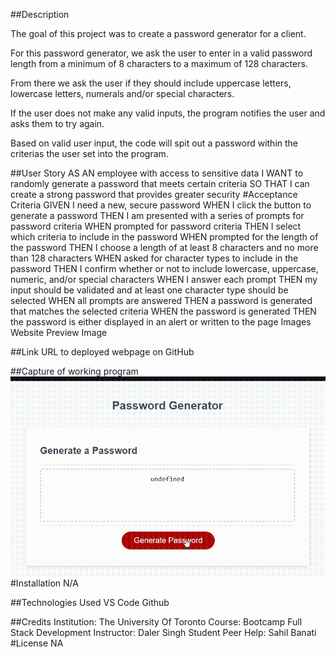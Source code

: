 ##Description

The goal of this project was to create a password generator for a client. 

For this password generator, we ask the user to enter in a valid password length from a minimum of 8 characters to a maximum of 128 characters. 

From there we ask the user if they should include uppercase letters, lowercase letters, numerals and/or special characters. 

If the user does not make any valid inputs, the program notifies the user and asks them to try again. 

Based on valid user input, the code will spit out a password within the criterias the user set into the program.

##User Story
AS AN employee with access to sensitive data
I WANT to randomly generate a password that meets certain criteria
SO THAT I can create a strong password that provides greater security
#Acceptance Criteria
GIVEN I need a new, secure password
WHEN I click the button to generate a password
THEN I am presented with a series of prompts for password criteria
WHEN prompted for password criteria
THEN I select which criteria to include in the password
WHEN prompted for the length of the password
THEN I choose a length of at least 8 characters and no more than 128 characters
WHEN asked for character types to include in the password
THEN I confirm whether or not to include lowercase, uppercase, numeric, and/or special characters
WHEN I answer each prompt
THEN my input should be validated and at least one character type should be selected
WHEN all prompts are answered
THEN a password is generated that matches the selected criteria
WHEN the password is generated
THEN the password is either displayed in an alert or written to the page
Images
Website Preview Image

##Link URL to deployed webpage on GitHub

##Capture of working program
![gif of working program](js-gen-gif.gif)
#Installation
N/A

##Technologies Used
VS Code
Github

##Credits
Institution: The University Of Toronto
Course: Bootcamp Full Stack Development
Instructor: Daler Singh
Student Peer Help: Sahil Banati
#License
NA